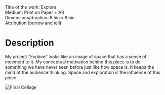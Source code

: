 Title of the work:  Explore <br>
Medium:  Print on Paper + AR <br>
Dimensions/duration:  8.5in x 8.5in <br>
Attribution (burrow and tell) <br>

# Description <br>
  My project "Explore" looks like an image of space that has a sense of movment to it. My conceptual motivation behind this piece is to do something we have never seen before just like how space is. It keeps the mind of the audience thinking. Space and exploration is the influence of this piece <br>
  
![Final Collage](https://imgur.com/a/qIypZy2)
